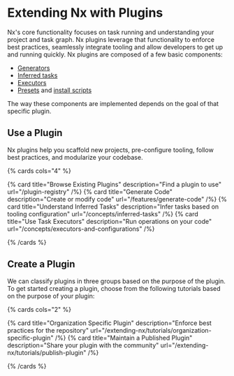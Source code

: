 # Extending Nx with Plugins

Nx's core functionality focuses on task running and understanding your project and task graph. Nx plugins leverage that functionality to enforce best practices, seamlessly integrate tooling and allow developers to get up and running quickly. Nx plugins are composed of a few basic components:

- [Generators](/features/generate-code)
- [Inferred tasks](/extending-nx/recipes/project-graph-plugins)
- [Executors](/concepts/executors-and-configurations)
- [Presets](/extending-nx/recipes/create-preset) and [install scripts](/extending-nx/recipes/create-install-package)

The way these components are implemented depends on the goal of that specific plugin.

## Use a Plugin

Nx plugins help you scaffold new projects, pre-configure tooling, follow best practices, and modularize your codebase.

{% cards cols="4" %}

{% card title="Browse Existing Plugins" description="Find a plugin to use" url="/plugin-registry" /%}
{% card title="Generate Code" description="Create or modify code" url="/features/generate-code" /%}
{% card title="Understand Inferred Tasks" description="Infer tasks based on tooling configuration" url="/concepts/inferred-tasks" /%}
{% card title="Use Task Executors" description="Run operations on your code" url="/concepts/executors-and-configurations" /%}

{% /cards %}

## Create a Plugin

We can classify plugins in three groups based on the purpose of the plugin. To get started creating a plugin, choose from the following tutorials based on the purpose of your plugin:

{% cards cols="2" %}

{% card title="Organization Specific Plugin" description="Enforce best practices for the repository" url="/extending-nx/tutorials/organization-specific-plugin" /%}
{% card title="Maintain a Published Plugin" description="Share your plugin with the community" url="/extending-nx/tutorials/publish-plugin" /%}

<!-- {% card title="Tooling Plugin" description="Easily integrate a tool into an Nx workspace" url="/features/generate-code" /%}
{% card title="Repository Structure Plugin" description="Set up and maintain a particular structure for the entire repository" url="/concepts/inferred-tasks" /%} -->

{% /cards %}
